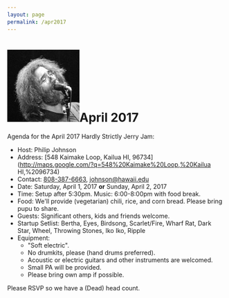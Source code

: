 ```yaml
---
layout: page
permalink: /apr2017
---
```

<h1><img class="ui avatar image" src="/images/jerryavatar.jpg">April 2017</h1>

Agenda for the April 2017 Hardly Strictly Jerry Jam:

  * Host: Philip Johnson
  * Address: [548 Kaimake Loop, Kailua HI, 96734](http://maps.google.com/?q=548%20Kaimake%20Loop,%20Kailua HI,%2096734)
  * Contact: [808-387-6663](tel:808-387-6663), [johnson@hawaii.edu](mailto:johnson@hawaii.edu)
  * Date: Saturday, April 1, 2017 **or** Sunday, April 2, 2017
  * Time: Setup after 5:30pm. Music: 6:00-8:00pm with food break.
  * Food: We'll provide (vegetarian) chili, rice, and corn bread. Please bring pupu to share. 
  * Guests: Significant others, kids and friends welcome. 
  * Startup Setlist: Bertha, Eyes, Birdsong, Scarlet/Fire, Wharf Rat, Dark Star, Wheel, Throwing Stones, Iko Iko, Ripple
  * Equipment: 
    * "Soft electric". 
    * No drumkits, please (hand drums preferred). 
    * Acoustic or electric guitars and other instruments are welcomed.
    * Small PA will be provided. 
    * Please bring own amp if possible. 

Please RSVP so we have a (Dead) head count.


